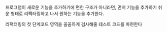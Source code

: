 프로그램이 새로운 기능을 추가하기에 편한 구조가 아니라면, 먼저 기능을 추가하기 쉬운 형태로 리팩터링하고 나서 원하는 기능을 추가한다.

리팩터링의 첫 단계코드 영역을 꼼꼼하게 검사해줄 테스트 코드를 마련한다
